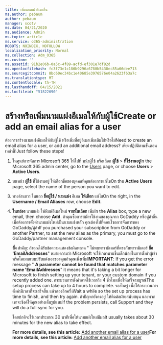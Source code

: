```yaml
---
title: เพิ่มนามแฝงอีเมลอื่น
ms.author: pebaum
author: pebaum
manager: scotv
ms.date: 04/21/2020
ms.audience: Admin
ms.topic: article
ms.service: o365-administration
ROBOTS: NOINDEX, NOFOLLOW
localization_priority: Normal
ms.collection: Adm_O365
ms.custom: ''
ms.assetid: 91b2e06b-0a5c-4f89-acfd-ef301e7df82d
ms.openlocfilehash: fc3f73e1c186b9296a6780b5438ec85a66dee713
ms.sourcegitcommit: 8bc60ec34bc1e40685e3976576e04a2623f63a7c
ms.translationtype: MT
ms.contentlocale: th-TH
ms.lasthandoff: 04/15/2021
ms.locfileid: "51822690"
---
```

# <a name="create-or-add-an-email-alias-for-a-user"></a><span data-ttu-id="d2917-102">สร้างหรือเพิ่มนามแฝงอีเมลให้กับผู้ใช้</span><span class="sxs-lookup"><span data-stu-id="d2917-102">Create or add an email alias for a user</span></span>

<span data-ttu-id="d2917-103">ต้องการสร้างนามแฝงอีเมลให้กับผู้ใช้ หรือเพิ่มที่อยู่อีเมลเพิ่มเติมใช่หรือไม่</span><span class="sxs-lookup"><span data-stu-id="d2917-103">Need to create an email alias for a user, or add an additional email address?</span></span> <span data-ttu-id="d2917-104">เพียงปฏิบัติตามขั้นตอนเหล่านี้!</span><span class="sxs-lookup"><span data-stu-id="d2917-104">Just follow these steps!</span></span>
  
1. <span data-ttu-id="d2917-105">ในศูนย์การจัดการ Microsoft 365 ให้ไปที่ [หน้า](https://go.microsoft.com/fwlink/p/?linkid=834822)ผู้ใช้ หรือเลือก **ผู้ใช้**  >  **ที่ใช้งานอยู่**</span><span class="sxs-lookup"><span data-stu-id="d2917-105">In the Microsoft 365 admin center, go to the [Users](https://go.microsoft.com/fwlink/p/?linkid=834822) page, or choose **Users** > **Active Users**.</span></span>
    
2. <span data-ttu-id="d2917-106">บนหน้า **ผู้ใช้** ที่ใช้งานอยู่ ให้เลือกชื่อของบุคคลที่คุณต้องการแก้ไข</span><span class="sxs-lookup"><span data-stu-id="d2917-106">On the **Active Users** page, select the name of the person you want to edit.</span></span> 
    
3. <span data-ttu-id="d2917-107">ทางด้านขวา ในแถว **ชื่อผู้ใช้ / นามแฝง** อีเมล **ให้เลือก** แก้ไข</span><span class="sxs-lookup"><span data-stu-id="d2917-107">On the right, in the **Username / Email Aliases** row, choose **Edit**.</span></span>
    
4. <span data-ttu-id="d2917-108">**ในกล่อง** นามแฝง ให้พิมพ์อีเมลใหม่ **จากนั้นเลือก** เพิ่ม</span><span class="sxs-lookup"><span data-stu-id="d2917-108">In the **Alias** box, type a new email, then choose **Add**.</span></span> <span data-ttu-id="d2917-109">ถ้าคุณซื้อการสมัครใช้งานของคุณจาก GoDaddy หรือคู่ค้าอื่น เมื่อต้องการตั้งค่านามแฝงใหม่เป็นนามแฝงหลัก คุณต้องไปที่คอนโซลการจัดการของ GoDaddy/คู่ค้า</span><span class="sxs-lookup"><span data-stu-id="d2917-109">If you purchased your subscription from GoDaddy or another Partner, to set the new alias as the primary, you must go to the GoDaddy/partner management console.</span></span> 
    
    <span data-ttu-id="d2917-110">**สิ่ง** สําคัญ: ถ้าคุณได้รับข้อความแสดงข้อผิดพลาด " ไม่พบพารามิเตอร์ที่ตรงกับพารามิเตอร์ **ชื่อ 'EmailAddresses**" หมายความว่า Microsoft จะใช้เวลานานขึ้นเล็กน้อยในการตั้งค่าผู้เช่าหรือโดเมนแบบปรับแต่งเองของคุณถ้าคุณเพิ่งเพิ่ม</span><span class="sxs-lookup"><span data-stu-id="d2917-110">**IMPORTANT**: If you get the error message " **A parameter cannot be found that matches parameter name 'EmailAddresses**" it means that it's taking a bit longer for Microsoft to finish setting up your tenant, or your custom domain if you recently added one.</span></span> <span data-ttu-id="d2917-111">กระบวนการตั้งค่าอาจใช้เวลาถึง 4 ชั่วโมงเพื่อให้เสร็จสมบูรณ์</span><span class="sxs-lookup"><span data-stu-id="d2917-111">The setup process can take up to 4 hours to complete.</span></span> <span data-ttu-id="d2917-112">รอสักครู่ เพื่อให้กระบวนการตั้งค่ามีเวลาที่จะเสร็จสิ้น แล้วลองอีกครั้ง</span><span class="sxs-lookup"><span data-stu-id="d2917-112">Wait a while so the set up process has time to finish, and then try again.</span></span> <span data-ttu-id="d2917-113">ถ้าปัญหายังคงอยู่ ให้ติดต่อฝ่ายสนับสนุน และพวกเขาจะซิงค์ให้คุณอย่างเต็มรูปแบบ</span><span class="sxs-lookup"><span data-stu-id="d2917-113">If the problem persists, call Support and they will do a full sync for you.</span></span>
    
    <span data-ttu-id="d2917-114">โดยปกติจะใช้เวลาประมาณ 30 นาทีเพื่อให้นามแฝงใหม่มีผล</span><span class="sxs-lookup"><span data-stu-id="d2917-114">It usually takes about 30 minutes for the new alias to take effect.</span></span>
    
    <span data-ttu-id="d2917-115">**For more details, see this article:** [Add another email alias for a user](https://docs.microsoft.com/microsoft-365/admin/email/add-another-email-alias-for-a-user)</span><span class="sxs-lookup"><span data-stu-id="d2917-115">**For more details, see this article:** [Add another email alias for a user](https://docs.microsoft.com/microsoft-365/admin/email/add-another-email-alias-for-a-user)</span></span>
    

